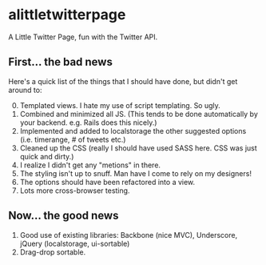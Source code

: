 alittletwitterpage
==================

A Little Twitter Page, fun with the Twitter API.

First... the bad news
------------------------

Here's a quick list of the things that I should have done, but didn't get around to:

0. Templated views. I hate my use of script templating. So ugly.
1. Combined and minimized all JS. (This tends to be done automatically by your backend. e.g. Rails does this nicely.)
2. Implemented and added to localstorage the other suggested options (i.e. timerange, # of tweets etc.)
3. Cleaned up the CSS (really I should have used SASS here. CSS was just quick and dirty.)
4. I realize I didn't get any "metions" in there.
5. The styling isn't up to snuff. Man have I come to rely on my designers!
6. The options should have been refactored into a view.
7. Lots more cross-browser testing.


Now... the good news
------------------------

1. Good use of existing libraries: Backbone (nice MVC), Underscore, jQuery (localstorage, ui-sortable)
2. Drag-drop sortable.

